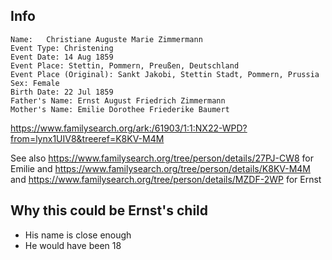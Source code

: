 ## Info

    Name:	Christiane Auguste Marie Zimmermann
    Event Type:	Christening
    Event Date:	14 Aug 1859
    Event Place: Stettin, Pommern, Preußen, Deutschland
    Event Place (Original):	Sankt Jakobi, Stettin Stadt, Pommern, Prussia
    Sex: Female
    Birth Date:	22 Jul 1859
    Father's Name: Ernst August Friedrich Zimmermann
    Mother's Name: Emilie Dorothee Friederike Baumert

https://www.familysearch.org/ark:/61903/1:1:NX22-WPD?from=lynx1UIV8&treeref=K8KV-M4M

See also https://www.familysearch.org/tree/person/details/27PJ-CW8 for Emilie
and https://www.familysearch.org/tree/person/details/K8KV-M4M and https://www.familysearch.org/tree/person/details/MZDF-2WP for Ernst

## Why this could be Ernst's child

* His name is close enough
* He would have been 18
